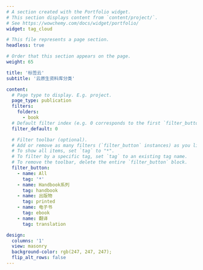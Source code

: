 ```yaml
---
# A section created with the Portfolio widget.
# This section displays content from `content/project/`.
# See https://wowchemy.com/docs/widget/portfolio/
widget: tag_cloud

# This file represents a page section.
headless: true

# Order that this section appears on the page.
weight: 65

title: '标签云'
subtitle: '云原生资料库分类'

content:
  # Page type to display. E.g. project.
  page_type: publication
  filters:
    folders:
      - book
  # Default filter index (e.g. 0 corresponds to the first `filter_button` instance below).
  filter_default: 0

  # Filter toolbar (optional).
  # Add or remove as many filters (`filter_button` instances) as you like.
  # To show all items, set `tag` to "*".
  # To filter by a specific tag, set `tag` to an existing tag name.
  # To remove the toolbar, delete the entire `filter_button` block.
  filter_button:
    - name: All
      tag: '*'
    - name: Handbook系列
      tag: handbook
    - name: 出版物
      tag: printed
    - name: 电子书
      tag: ebook
    - name: 翻译
      tag: translation

design:
  columns: '1'
  view: masonry
  background-color: rgb(247, 247, 247);
  flip_alt_rows: false
---
```

